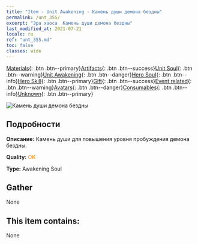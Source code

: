 ```yaml
---
title: "Item - Unit Awakening - Камень души демона бездны"
permalink: /unt_355/
excerpt: "Эра хаоса  Камень души демона бездны"
last_modified_at: 2021-07-21
locale: ru
ref: "unt_355.md"
toc: false
classes: wide
---
```

 [Materials](/ItemsRU/){: .btn .btn--primary}[Artifacts](/ItemsRU/Artifacts/){: .btn .btn--success}[Unit Soul](/ItemsRU/UnitSoul/){: .btn .btn--warning}[Unit Awakening](/ItemsRU/UnitAwakening/){: .btn .btn--danger}[Hero Soul](/ItemsRU/HeroSoul/){: .btn .btn--info}[Hero Skill](/ItemsRU/HeroSkill/){: .btn .btn--primary}[Gift](/ItemsRU/Gift/){: .btn .btn--success}[Event related](/ItemsRU/Events/){: .btn .btn--warning}[Avatars](/ItemsRU/Avatars/){: .btn .btn--danger}[Consumables](/ItemsRU/Consumables/){: .btn .btn--info}[Unknown](/ItemsRU/Unknown/){: .btn .btn--primary}

 ![Камень души демона бездны](/images/u/tia_haiguai.jpg)

## Подробности
 **Описание:** Камень души для повышения уровня пробуждения демона бездны.

 **Quality:** <span style="color: #FF8C00">OK</span>

 **Type:** Awakening Soul

## Gather

  None

## This item contains:

  None

